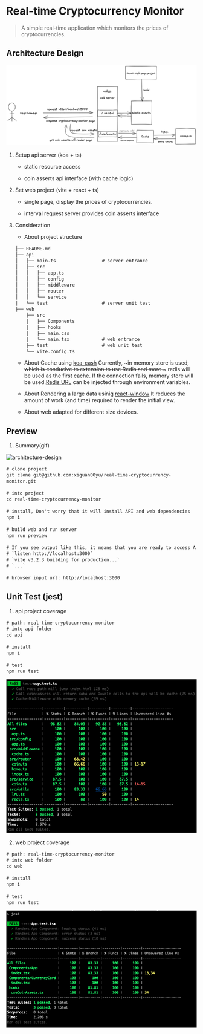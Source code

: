# Real-time Cryptocurrency Monitor

> A simple real-time application which monitors the prices of cryptocurrencies.

## Architecture Design

![architecture-design](./assets/architecture-design.png)

1. Setup api server (koa + ts)

   - static resource access

   - coin asserts api interface (with cache logic)

2. Set web project (vite + react + ts)

   - single page, display the prices of cryptocurrencies.

   - interval request server provides coin asserts interface

3. Consideration

   - About project structure

   ```
   ├── README.md
   ├── api
   │   ├── main.ts                 # server entrance
   │   ├── src
   │   │   ├── app.ts
   │   │   ├── config
   │   │   ├── middleware
   │   │   ├── router
   │   │   └── service
   │   └── test                    # server unit test
   ├── web
       ├── src
       │   ├── Components
       │   ├── hooks
       │   ├── main.css
       │   └── main.tsx            # web entrance
       ├── test                    # web unit test
       └── vite.config.ts
   ```

   - About Cache using [koa-cash](https://github.com/koajs/cash) Currently, ~~~in memory store is used, which is conducive to extension to use Redis and more.~~~ redis will be used as the first cache. If the connection fails, memory store will be used.[Redis URL](https://github.com/xiguan00yu/real-time-cryptocurrency-monitor/blob/main/api/.env) can be injected through environment variables.

   - About Rendering a large data usinig [react-window](https://github.com/bvaughn/react-window) It reduces the amount of work (and time) required to render the initial view.

   - About web adapted for different size devices.

## Preview

1. Summary(gif)

![architecture-design](./assets/preview.gif)

```
# clone project
git clone git@github.com:xiguan00yu/real-time-cryptocurrency-monitor.git

# into project
cd real-time-cryptocurrency-monitor

# install, Don't worry that it will install API and web dependencies
npm i

# build web and run server
npm run preview

# If you see output like this, it means that you are ready to access A
# `listen http://localhost:3000`
# `vite v3.2.3 building for production...`
# `...`

# browser input url: http://localhost:3000
```

## Unit Test (jest)

1. api project coverage

```
# path: real-time-cryptocurrency-monitor
# into api folder
cd api

# install
npm i

# test
npm run test
```

![api-unit-test](./assets/api-unit-test.png)

2. web project coverage

```
# path: real-time-cryptocurrency-monitor
# into web folder
cd web

# install
npm i

# test
npm run test
```

![web-unit-test](./assets/web-unit-test.png)
